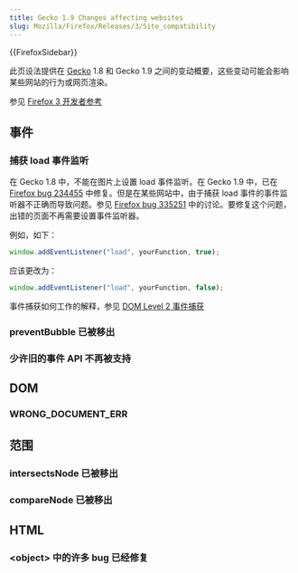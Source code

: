 ```yaml
---
title: Gecko 1.9 Changes affecting websites
slug: Mozilla/Firefox/Releases/3/Site_compatibility
---
```


{{FirefoxSidebar}}

此页设法提供在 [Gecko](cn/Gecko) 1.8 和 Gecko 1.9 之间的变动概要，这些变动可能会影响某些网站的行为或网页渲染。

参见 [Firefox 3 开发者参考](cn/Firefox_3_for_developers)

## 事件

### 捕获 load 事件监听

在 Gecko 1.8 中，不能在图片上设置 load 事件监听。在 Gecko 1.9 中，已在 [Firefox bug 234455](https://bugzil.la/234455) 中修复。但是在某些网站中，由于捕获 load 事件的事件监听器不正确而导致问题。参见 [Firefox bug 335251](https://bugzil.la/335251) 中的讨论。要修复这个问题，出错的页面不再需要设置事件监听器。

例如，如下：

```js
window.addEventListener("load", yourFunction, true);
```

应该更改为：

```js
window.addEventListener("load", yourFunction, false);
```

事件捕获如何工作的解释，参见 [DOM Level 2 事件捕获](http://www.w3.org/TR/DOM-Level-2-Events/events.html#Events-flow-capture)

### preventBubble 已被移出

### 少许旧的事件 API 不再被支持

## DOM

### WRONG_DOCUMENT_ERR

## 范围

### intersectsNode 已被移出

### compareNode 已被移出

## HTML

### \<object> 中的许多 bug 已经修复
